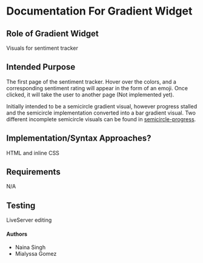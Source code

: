 # Documentation For Gradient Widget

## Role of Gradient Widget

Visuals for sentiment tracker

## Intended Purpose

The first page of the sentiment tracker. Hover over the colors, and a corresponding
sentiment rating will appear in the form of an emoji. Once clicked, it will take the
user to another page (Not implemented yet).

Initially intended to be a semicircle gradient visual, however progress stalled and the
semicircle implementation converted into a bar gradient visual. Two different incomplete
semicircle visuals can be found in [semicircle-progress](semicircle-progress).

## Implementation/Syntax Approaches?

HTML and inline CSS 

## Requirements

N/A

## Testing

LiveServer editing

#### Authors

-   Naina Singh
-   Mialyssa Gomez
